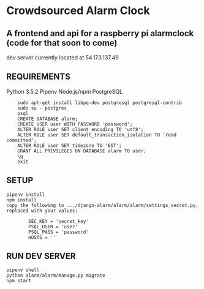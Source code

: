 # Crowdsourced Alarm Clock

## A frontend and api for a raspberry pi alarmclock (code for that soon to come)

dev server currently located at 54.173.137.49

## REQUIREMENTS

Python 3.5.2
Pipenv
Node.js/npm
PostgreSQL
```
	sudo apt-get install libpq-dev postgresql postgresql-contrib
	sudo su - postgres
	psql
	CREATE DATABASE alarm;
	CREATE USER user WITH PASSWORD 'password';
	ALTER ROLE user SET client_encoding TO 'utf8';
	ALTER ROLE user SET default_transaction_isolation TO 'read committed';
	ALTER ROLE user SET timezone TO 'EST';
	GRANT ALL PRIVILEGES ON DATABASE alarm TO user;
	\q
	exit
```

## SETUP
	pipenv install
	npm install
	copy the following to .../django-alarm/alarm/alarm/settings_secret.py, replaced with your values:
```
		SEC_KEY = 'secret_key'
		PSQL_USER = 'user'
		PSQL_PASS = 'password'
		HOSTS = ''
```

## RUN DEV SERVER
	pipenv shell
	python alarm/alarm/manage.py migrate
	npm start
	
	
	
	